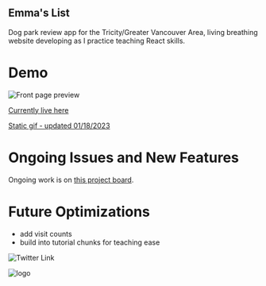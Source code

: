 ## Emma's List

Dog park review app for the Tricity/Greater Vancouver Area, living breathing website developing as I practice teaching React skills.

# Demo
![Front page preview](https://i.ibb.co/p3d4nLt/frontpage-preview.png)

[Currently live here](https://emmaslist.netlify.app/)

[Static gif - updated 01/18/2023](https://i.ibb.co/sH0mCqs/preview.gif)

# Ongoing Issues and New Features
Ongoing work is on [this project board](https://github.com/users/DwightTheShark/projects/1).

# Future Optimizations
- add visit counts
- build into tutorial chunks for teaching ease

![Twitter Link](https://img.shields.io/twitter/follow/witchadora?style=social)

![logo](https://res.cloudinary.com/dzhsepmtv/image/upload/c_pad,b_auto:predominant,fl_preserve_transparency/v1671386331/EmmasList/emmalogo_pnn99p.jpg)
